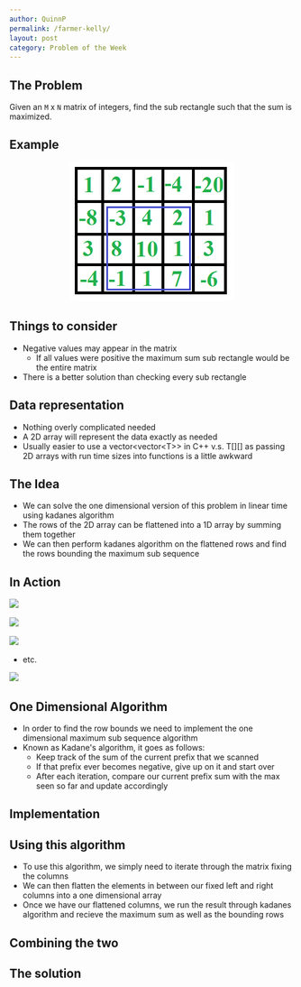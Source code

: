 ```yaml
---
author: QuinnP
permalink: /farmer-kelly/
layout: post
category: Problem of the Week
---
```


## The Problem

Given an `M` x `N` matrix of integers, find the sub rectangle such that the sum is maximized.

## Example
<div align="center">
  <img src="/images/potw/matrix.png">
</div>

## Things to consider

* Negative values may appear in the matrix
    * If all values were positive the maximum sum sub rectangle would be the entire matrix
* There is a better solution than checking every sub rectangle

## Data representation

* Nothing overly complicated needed
* A 2D array will represent the data exactly as needed
* Usually easier to use a vector\<vector\<T\>\> in C++ v.s. T[][] as passing 2D arrays with run 
time sizes into functions is a little awkward

## The Idea

* We can solve the one dimensional version of this problem in linear time using kadanes algorithm
* The rows of the 2D array can be flattened into a 1D array by summing them together
* We can then perform kadanes algorithm on the flattened rows and find the rows bounding the 
maximum sub sequence

## In Action

![]({{site.file}}/images/potw/matrix-step-1.png)


![]({{site.file}}/images/potw/matrix-step-2.png)


![]({{site.file}}/images/potw/matrix-step-3.png)

* etc.

![]({{site.file}}/images/potw/matrix-step-final.png)

## One Dimensional Algorithm

* In order to find the row bounds we need to implement the one dimensional maximum sub sequence algorithm
* Known as Kadane's algorithm, it goes as follows:
    * Keep track of the sum of the current prefix that we scanned 
    * If that prefix ever becomes negative, give up on it and start over
    * After each iteration, compare our current prefix sum with the max seen so far
        and update accordingly

## Implementation

<script src="https://gist.github.com/Quinny/bcd3363ec4732209b126.js"></script>

## Using this algorithm

* To use this algorithm, we simply need to iterate through the matrix fixing the columns
* We can then flatten the elements in between our fixed left and right columns into a one dimensional array
* Once we have our flattened columns, we run the result through kadanes algorithm and recieve the maximum sum 
as well as the bounding rows

## Combining the two

<script src="https://gist.github.com/Quinny/878e123bd7e5f341b7f5.js"></script>

## The solution

<script src="https://gist.github.com/Quinny/62a5561542db7e089e55.js">
